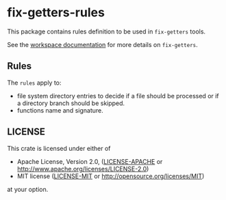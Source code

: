 # fix-getters-rules

This package contains rules definition to be used in `fix-getters` tools.

See the [workspace documentation](../README.md) for more details on `fix-getters`.

## Rules

The `rules` apply to:

- file system directory entries to decide if a file should be processed or
  if a directory branch should be skipped.
- functions name and signature.

## LICENSE

This crate is licensed under either of

 * Apache License, Version 2.0, ([LICENSE-APACHE](LICENSE-APACHE) or
   http://www.apache.org/licenses/LICENSE-2.0)
 * MIT license ([LICENSE-MIT](LICENSE-MIT) or
   http://opensource.org/licenses/MIT)

at your option.
